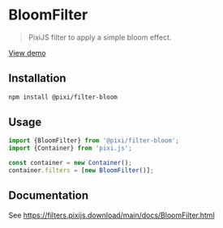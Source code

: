 # BloomFilter

> PixiJS filter to apply a simple bloom effect.

[View demo](https://filters.pixijs.download/main/examples/index.html?enabled=BloomFilter)

## Installation

```bash
npm install @pixi/filter-bloom
```

## Usage

```js
import {BloomFilter} from '@pixi/filter-bloom';
import {Container} from 'pixi.js';

const container = new Container();
container.filters = [new BloomFilter()];
```

## Documentation

See https://filters.pixijs.download/main/docs/BloomFilter.html
